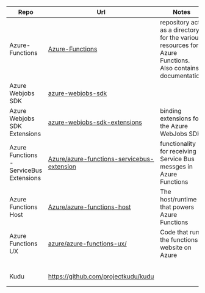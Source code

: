 |Repo| Url |Notes| Nuget|
|---|---|---|---|
| Azure-Functions  	| [Azure-Functions](https://github.com/Azure/Azure-Functions)| repository acts as a directory for the various resources for Azure Functions. Also contains documentation  	|
|  Azure Webjobs SDK 	|   [azure-webjobs-sdk](https://github.com/Azure/azure-webjobs-sdk)	|   	|  	|
|  Azure Webjobs SDK Extensions 	|  [azure-webjobs-sdk-extensions](https://github.com/Azure/azure-webjobs-sdk-extensions)	| binding extensions for the Azure WebJobs SDK  	| [Nuget](http://www.nuget.org/packages/Microsoft.Azure.WebJobs.Extensions)|
|  Azure Functions - ServiceBus Extensions 	| [Azure/azure-functions-servicebus-extension](https://github.com/Azure/azure-functions-servicebus-extension)  	| functionality for receiving Service Bus messges in Azure Functions  	|
| Azure Functions Host  	|  [Azure/azure-functions-host](https://github.com/Azure/azure-functions-host) 	|  The host/runtime that powers Azure Functions 	|
| Azure Functions UX   | [azure/azure-functions-ux/](https://github.com/azure/azure-functions-ux/) | Code that runs the functions website on Azure    |    |
|   	|   	|   	|   	|
|   	|   	|   	|   	|
|   	|   	|   	|   	|
|   	|   	|   	|   	|
|   	|   	|   	|   	|
|Kudu|https://github.com/projectkudu/kudu|||
|   	|   	|   	|   	|
|   	|   	|   	|   	|
 
